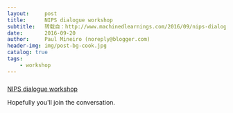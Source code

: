 ```yaml
---
layout:     post
title:      NIPS dialogue workshop
subtitle:   转载自：http://www.machinedlearnings.com/2016/09/nips-dialogue-workshop.html
date:       2016-09-20
author:     Paul Mineiro (noreply@blogger.com)
header-img: img/post-bg-cook.jpg
catalog: true
tags:
    - workshop
---
```













### 
[NIPS dialogue workshop](http://www.machinedlearnings.com/2016/09/nips-dialogue-workshop.html)


Hopefully you'll join the conversation.













